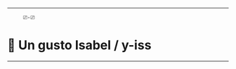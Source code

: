 
-------------------------------------------------------------------------

         ⎚-⎚
                                
 # 🦝 **Un gusto Isabel / y-iss** 

-------------------------------------------------------------------------




